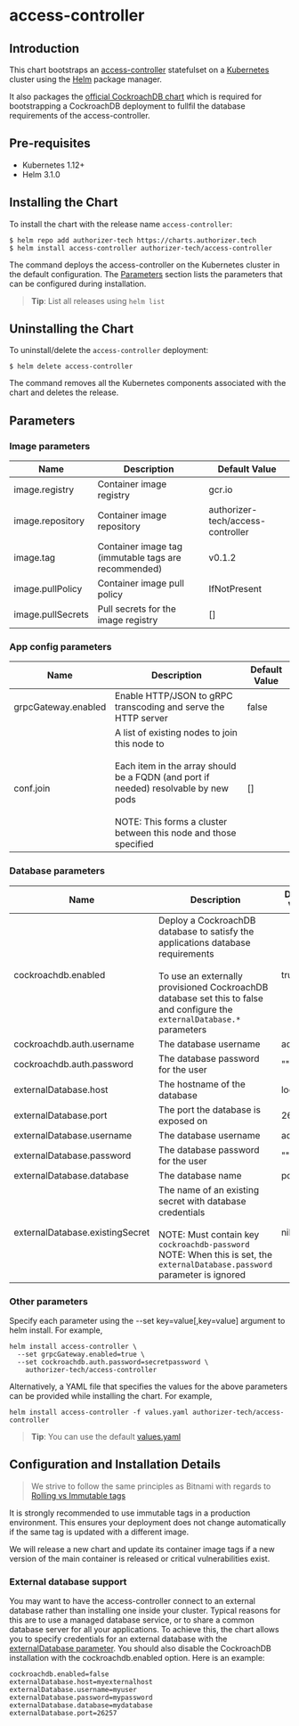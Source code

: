 # access-controller

## Introduction
This chart bootstraps an [access-controller](https://github.com/authorizer-tech/access-controller) statefulset on a [Kubernetes](https://kubernetes.io) cluster using the [Helm](https://helm.sh) package manager.

It also packages the [official CockroachDB chart](https://github.com/cockroachdb/helm-charts/tree/master/cockroachdb) which is required for bootstrapping a CockroachDB deployment to fullfil the database requirements of the access-controller.

## Pre-requisites
- Kubernetes 1.12+
- Helm 3.1.0

## Installing the Chart
To install the chart with the release name `access-controller`:

```console
$ helm repo add authorizer-tech https://charts.authorizer.tech
$ helm install access-controller authorizer-tech/access-controller
```

The command deploys the access-controller on the Kubernetes cluster in the default configuration. The [Parameters](#parameters) section lists the parameters that can be configured during installation.

> **Tip**: List all releases using `helm list`

## Uninstalling the Chart

To uninstall/delete the `access-controller` deployment:

```console
$ helm delete access-controller
```

The command removes all the Kubernetes components associated with the chart and deletes the release.

## Parameters

### Image parameters

| Name              | Description                                            | Default Value                     |
|-------------------|--------------------------------------------------------|-----------------------------------|
| image.registry    | Container image registry                               | gcr.io                            |
| image.repository  | Container image repository                             | authorizer-tech/access-controller |
| image.tag         | Container image tag (immutable tags are recommended)   | v0.1.2                            |
| image.pullPolicy  | Container image pull policy                            | IfNotPresent                      |
| image.pullSecrets | Pull secrets for the image registry                    | []                                |

### App config parameters

| Name                | Description                                                                                                                                                                                                       | Default Value |
|---------------------|-------------------------------------------------------------------------------------------------------------------------------------------------------------------------------------------------------------------|---------------|
| grpcGateway.enabled | Enable HTTP/JSON to gRPC transcoding and serve the HTTP server                                                                                                                                                    | false         |
| conf.join           | A list of existing nodes to join this node to<br><br>Each item in the array should be a FQDN (and port if needed) resolvable by new pods<br><br>NOTE: This forms a cluster between this node and those specified | []            |

### Database parameters

| Name                            | Description                                                                                                                                                                                                       | Default Value |
|---------------------------------|-------------------------------------------------------------------------------------------------------------------------------------------------------------------------------------------------------------------|---------------|
| cockroachdb.enabled             | Deploy a CockroachDB database to satisfy the applications database requirements<br><br>To use an externally provisioned CockroachDB database set this to false and configure the `externalDatabase.*` parameters | true          |
| cockroachdb.auth.username       | The database username                                                                                                                                                                                             | admin         |
| cockroachdb.auth.password       | The database password for the user                                                                                                                                                                                | ""            |
| externalDatabase.host           | The hostname of the database                                                                                                                                                                                      | localhost     |
| externalDatabase.port           | The port the database is exposed on                                                                                                                                                                               | 26257         |
| externalDatabase.username       | The database username                                                                                                                                                                                             | admin         |
| externalDatabase.password       | The database password for the user                                                                                                                                                                                | ""            |
| externalDatabase.database       | The database name                                                                                                                                                                                                 | postgres      |
| externalDatabase.existingSecret | The name of an existing secret with database credentials<br><br>NOTE: Must contain key `cockroachdb-password`<br>NOTE: When this is set, the `externalDatabase.password` parameter is ignored                     | nil           |

### Other parameters


Specify each parameter using the --set key=value[,key=value] argument to helm install. For example,

```console
helm install access-controller \
  --set grpcGateway.enabled=true \
  --set cockroachdb.auth.password=secretpassword \
    authorizer-tech/access-controller
```

Alternatively, a YAML file that specifies the values for the above parameters can be provided while installing the chart. For example,

```console
helm install access-controller -f values.yaml authorizer-tech/access-controller
```

> **Tip**: You can use the default [values.yaml](./values.yaml)

## Configuration and Installation Details

> We strive to follow the same principles as Bitnami with regards to [Rolling vs Immutable tags](https://docs.bitnami.com/tutorials/understand-rolling-tags-containers/)

It is strongly recommended to use immutable tags in a production environment. This ensures your deployment does not change automatically if the same tag is updated with a different image.

We will release a new chart and update its container image tags if a new version of the main container is released or critical vulnerabilities exist.

### External database support
You may want to have the access-controller connect to an external database rather than installing one inside your cluster. Typical reasons for this are to use a managed database service, or to share a common database server for all your applications. To achieve this, the chart allows you to specify credentials for an external database with the [externalDatabase parameter](#database-parameters). You should also disable the CockroachDB installation with the cockroachdb.enabled option. Here is an example:

```console
cockroachdb.enabled=false
externalDatabase.host=myexternalhost
externalDatabase.username=myuser
externalDatabase.password=mypassword
externalDatabase.database=mydatabase
externalDatabase.port=26257
```
